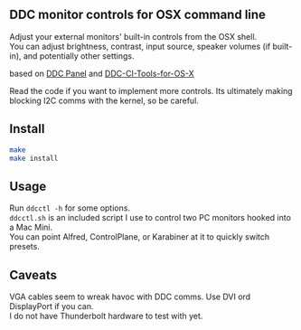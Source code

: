 DDC monitor controls for OSX command line
----
Adjust your external monitors' built-in controls from the OSX shell.  
You can adjust brightness, contrast, input source, speaker volumes (if built-in), and potentially other settings. 

based on [DDC Panel](http://www.tonymacx86.com/graphics/90077-controlling-your-monitor-osx-ddc-panel.html#post554171) and [DDC-CI-Tools-for-OS-X](ttp://github.com/jontaylor/DDC-CI-Tools-for-OS-X)  

Read the code if you want to implement more controls. Its ultimately making blocking I2C comms with the kernel, so be careful. 

Install
----
```bash
make
make install
```

Usage
----
Run `ddcctl -h` for some options.  
```ddcctl.sh``` is an included script I use to control two PC monitors hooked into a Mac Mini.  
You can point Alfred, ControlPlane, or Karabiner at it to quickly switch presets.  

Caveats
----
VGA cables seem to wreak havoc with DDC comms. Use DVI ord DisplayPort if you can.  
I do not have Thunderbolt hardware to test with yet.  
